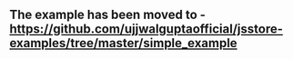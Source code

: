 ## The example has been moved to - https://github.com/ujjwalguptaofficial/jsstore-examples/tree/master/simple_example
